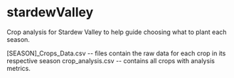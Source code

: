 # stardewValley
Crop analysis for Stardew Valley to help guide choosing what to plant each season. 


[SEASON]_Crops_Data.csv -- files contain the raw data for each crop in its respective season
crop_analysis.csv -- contains all crops with analysis metrics. 
